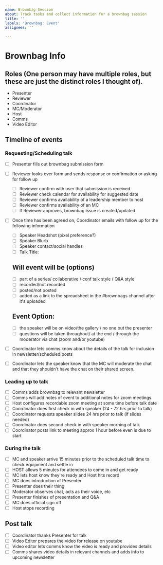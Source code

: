 ```yaml
---
name: Brownbag Session
about: Track tasks and collect information for a brownbag session
title: ''
labels: 'Brownbag: Event'
assignees: ''

---
```


# Brownbag Info

## Roles (One person may have multiple roles, but these are just the distinct roles I thought of).

- Presenter
- Reviewer
- Coordinator
- MC/Moderator
- Host
- Comms
- Video Editor

## Timeline of events

### Requesting/Scheduling talk

- [ ] Presenter fills out brownbag submission form
- [ ] Reviewer looks over form and sends response or confirmation or asking for follow up
  - [ ] Reviewer confirm with user that submission is received
  - [ ] Reviewer check calendar for availability for suggested date
  - [ ] Reviewer confirms availability of a leadership member to host
  - [ ] Reviewer confirms availability of an MC
  - [ ] If Reviewer approves, brownbag issue is created/updated
- [ ] Once time has been agreed on, Coordinator emails with follow up for the following information

  - [ ] Speaker Headshot (pixel preference?)
  - [ ] Speaker Blurb
  - [ ] Speaker contact/social handles
  - [ ] Talk Title:

  ## Will event will be (options)

  - [ ] part of a series/ collaborative / conf talk style / Q&A style
  - [ ] recorded/not recorded
  - [ ] posted/not posted
  - [ ] added as a link to the spreadsheet in the #brownbags channel after it's uploaded

  ## Event Option:

  - [ ] the speaker will be on video/the gallery / no one but the presenter
  - [ ] questions will be taken throughout/ at the end / through the moderator via chat (zoom and/or youtube)

- [ ] Coordinator lets comms know about the details of the talk for inclusion in newsletter/scheduled posts
- [ ] Coordinator lets the speaker know that the MC will moderate the chat and that they shouldn't have the chat on their shared screen.

### Leading up to talk

- [ ] Comms adds brownbag to relevant newsletter
- [ ] Comms will add notes of event to additional notes for zoom meetings
- [ ] Host configures recordable zoom meeting at some time before talk date
- [ ] Coordinator does first check in with speaker (24 - 72 hrs prior to talk)
- [ ] Coordinator requests speaker slides 24 hrs prior to talk (if slides needed)
- [ ] Coordinator does second check in with speaker morning of talk
- [ ] Coordinator posts link to meeting approx 1 hour before even is due to start

### During the talk

- [ ] MC and speaker arrive 15 minutes prior to the scheduled talk time to check equipment and settle in
- [ ] HOST allows 5 minutes for attendees to come in and get ready
- [ ] MC lets host know they're ready and Host hits record
- [ ] MC does introduction of Presenter
- [ ] Presenter does their thing
- [ ] Moderator observes chat, acts as their voice, etc
- [ ] Presenter finishes of presentation and Q&A
- [ ] MC does official sign off
- [ ] Host stops recording

## Post talk

- [ ] Coordinator thanks Presenter for talk
- [ ] Video Editor prepares the video for release on youtube
- [ ] Video editor lets comms know the video is ready and provides details
- [ ] Comms shares video details in relevant channels and adds info to upcoming newsletter
